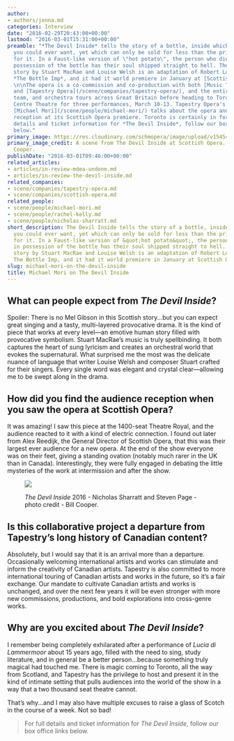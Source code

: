 ```yaml
---
author:
- authors/jenna.md
categories: Interview
date: "2016-02-29T20:43:00+00:00"
lastmod: "2016-03-01T15:31:00+00:00"
preamble: "*The Devil Inside* tells the story of a bottle, inside which is everything
  you could ever want, yet which can only be sold for less than the price you paid
  for it. In a Faust-like version of \"hot potato\", the person who dies while in
  possession of the bottle has their soul shipped straight to hell. The compelling
  story by Stuart MacRae and Louise Welsh is an adaptation of Robert Louis Stevenson's
  *The Bottle Imp*, and it had it world premiere in January at [Scottish Opera](/scene/companies/scottish-opera/).
  \n\nThe opera is a co-commission and co-production with both [Music Theatre Wales](http://thedevilinside.musictheatrewales.org.uk/)
  and [Tapestry Opera](/scene/companies/tapestry-opera/), and the entire cast, creative
  team, and orchestra tours across Great Britain before heading to Toronto's Harbourfront
  Centre Theatre for three performances, March 10-13. Tapestry Opera's Artistic Director,
  [Michael Mori](/scene/people/michael-mori/) talks about the opera and its unprecedented
  reception at its Scottish Opera premiere. Toronto is certainly in for a treat. For
  details and ticket information for *The Devil Inside*, follow our box office links
  below."
primary_image: https://res.cloudinary.com/schmopera/image/upload/v1545409169/media/webhook-uploads/1456778741380/The-Devil-Inside---Scottish-Opera-_-Bill-Cooper---1Resized.jpg.jpg
primary_image_credit: A scene from The Devil Inside at Scottish Opera. Photo by Bill
  Cooper.
publishDate: "2016-03-01T09:46:00+00:00"
related_articles:
- articles/in-review-mdea-undone.md
- articles/in-review-the-devil-inside.md
related_companies:
- scene/companies/tapestry-opera.md
- scene/companies/scottish-opera.md
related_people:
- scene/people/michael-mori.md
- scene/people/rachel-kelly.md
- scene/people/nicholas-sharratt.md
short_description: The Devil Inside tells the story of a bottle, inside which is everything
  you could ever want, yet which can only be sold for less than the price you paid
  for it. In a Faust-like version of &quot;hot potato&quot;, the person who dies while
  in possession of the bottle has their soul shipped straight to hell. The compelling
  story by Stuart MacRae and Louise Welsh is an adaptation of Robert Louis Stevenson&#039;s
  The Bottle Imp, and it had it world premiere in January at Scottish Opera.
slug: michael-mori-on-the-devil-inside
title: Michael Mori on The Devil Inside
---
```


## What can people expect from *The Devil Inside*?

Spoiler: There is no Mel Gibson in this Scottish story...but you can expect great singing and a tasty, multi-layered provocative drama. It is the kind of piece that works at every level—an emotive human story filled with provocative symbolism. Stuart MacRae’s music is truly spellbinding. It both captures the heart of sung lyricism and creates an orchestral world that evokes the supernatural. What surprised me the most was the delicate nuance of language that writer Louise Welsh and composer Stuart crafted for their singers. Every single word was elegant and crystal clear—allowing me to be swept along in the drama.

## How did you find the audience reception when you saw the opera at Scottish Opera?

It was amazing! I saw this piece at the 1400-seat Theatre Royal, and the audience reacted to it with a kind of electric connection. I found out later from Alex Reedijk, the General Director of Scottish Opera, that this was their largest ever audience for a new opera. At the end of the show everyone was on their feet, giving a standing ovation (notably much rarer in the UK than in Canada). Interestingly, they were fully engaged in debating the little mysteries of the work at intermission and after the show.

<figure data-type="image">

![](https://res.cloudinary.com/schmopera/image/upload/v1545409169/media/webhook-uploads/1456778854969/The-Devil-Inside---Scottish-Opera-_-Bill-Cooper---2resized.jpg.jpg)<figcaption>*The Devil Inside* 2016 - Nicholas Sharratt and Steven Page - photo credit - Bill Cooper.</figcaption>
</figure>

## Is this collaborative project a departure from Tapestry’s long history of Canadian content?

Absolutely, but I would say that it is an arrival more than a departure. Occasionally welcoming international artists and works can stimulate and inform the creativity of Canadian artists. Tapestry is also committed to more international touring of Canadian artists and works in the future, so it’s a fair exchange. Our mandate to cultivate Canadian artists and works is unchanged, and over the next few years it will be even stronger with more new commissions, productions, and bold explorations into cross-genre works.

## Why are you excited about *The Devil Inside*?

I remember being completely exhilarated after a performance of *Lucia di Lammermoor* about 15 years ago, filled with the need to sing, study literature, and in general be a better person...because something truly magical had touched me.  There is magic coming to Toronto, all the way from Scotland, and Tapestry has the privilege to host and present it in the kind of intimate setting that pulls audiences into the world of the show in a way that a two thousand seat theatre cannot.  

That’s why...and I may also have multiple excuses to raise a glass of Scotch in the course of a week. Not so bad!

>For full details and ticket information for *The Devil Inside*, follow our box office links below.
